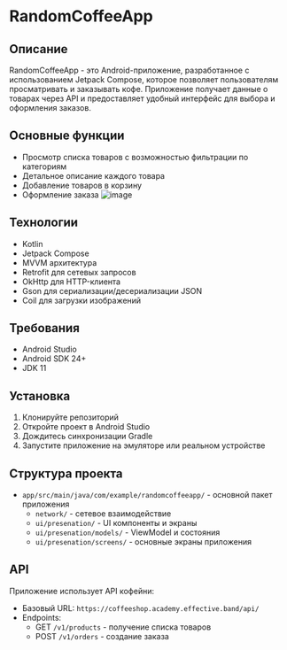 # RandomCoffeeApp

## Описание
RandomCoffeeApp - это Android-приложение, разработанное с использованием Jetpack Compose, которое позволяет пользователям просматривать и заказывать кофе. Приложение получает данные о товарах через API и предоставляет удобный интерфейс для выбора и оформления заказов.

## Основные функции
- Просмотр списка товаров с возможностью фильтрации по категориям
- Детальное описание каждого товара
- Добавление товаров в корзину
- Оформление заказа
![image](https://github.com/user-attachments/assets/d3c9eca8-1fc3-4689-a662-8d8e36d37508)

## Технологии
- Kotlin
- Jetpack Compose
- MVVM архитектура
- Retrofit для сетевых запросов
- OkHttp для HTTP-клиента
- Gson для сериализации/десериализации JSON
- Coil для загрузки изображений

## Требования
- Android Studio
- Android SDK 24+
- JDK 11

## Установка
1. Клонируйте репозиторий
2. Откройте проект в Android Studio
3. Дождитесь синхронизации Gradle
4. Запустите приложение на эмуляторе или реальном устройстве

## Структура проекта
- `app/src/main/java/com/example/randomcoffeeapp/` - основной пакет приложения
  - `network/` - сетевое взаимодействие
  - `ui/presenation/` - UI компоненты и экраны
  - `ui/presenation/models/` - ViewModel и состояния
  - `ui/presenation/screens/` - основные экраны приложения

## API
Приложение использует API кофейни:
- Базовый URL: `https://coffeeshop.academy.effective.band/api/`
- Endpoints:
  - GET `/v1/products` - получение списка товаров
  - POST `/v1/orders` - создание заказа
